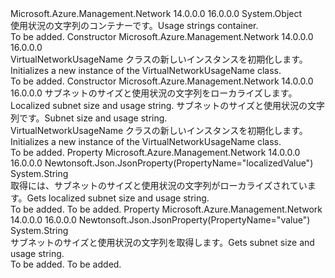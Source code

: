 <Type Name="VirtualNetworkUsageName" FullName="Microsoft.Azure.Management.Network.Models.VirtualNetworkUsageName">
  <TypeSignature Language="C#" Value="public class VirtualNetworkUsageName" />
  <TypeSignature Language="ILAsm" Value=".class public auto ansi beforefieldinit VirtualNetworkUsageName extends System.Object" />
  <TypeSignature Language="DocId" Value="T:Microsoft.Azure.Management.Network.Models.VirtualNetworkUsageName" />
  <TypeSignature Language="VB.NET" Value="Public Class VirtualNetworkUsageName" />
  <TypeSignature Language="F#" Value="type VirtualNetworkUsageName = class" />
  <AssemblyInfo>
    <AssemblyName>Microsoft.Azure.Management.Network</AssemblyName>
    <AssemblyVersion>14.0.0.0</AssemblyVersion>
    <AssemblyVersion>16.0.0.0</AssemblyVersion>
  </AssemblyInfo>
  <Base>
    <BaseTypeName>System.Object</BaseTypeName>
  </Base>
  <Interfaces />
  <Docs>
    <summary>
            <span data-ttu-id="95971-101">使用状況の文字列のコンテナーです。</span><span class="sxs-lookup"><span data-stu-id="95971-101">Usage strings container.</span></span>
            </summary>
    <remarks>To be added.</remarks>
  </Docs>
  <Members>
    <Member MemberName=".ctor">
      <MemberSignature Language="C#" Value="public VirtualNetworkUsageName ();" />
      <MemberSignature Language="ILAsm" Value=".method public hidebysig specialname rtspecialname instance void .ctor() cil managed" />
      <MemberSignature Language="DocId" Value="M:Microsoft.Azure.Management.Network.Models.VirtualNetworkUsageName.#ctor" />
      <MemberSignature Language="VB.NET" Value="Public Sub New ()" />
      <MemberType>Constructor</MemberType>
      <AssemblyInfo>
        <AssemblyName>Microsoft.Azure.Management.Network</AssemblyName>
        <AssemblyVersion>14.0.0.0</AssemblyVersion>
        <AssemblyVersion>16.0.0.0</AssemblyVersion>
      </AssemblyInfo>
      <Parameters />
      <Docs>
        <summary>
            <span data-ttu-id="95971-102">VirtualNetworkUsageName クラスの新しいインスタンスを初期化します。</span><span class="sxs-lookup"><span data-stu-id="95971-102">Initializes a new instance of the VirtualNetworkUsageName class.</span></span>
            </summary>
        <remarks>To be added.</remarks>
      </Docs>
    </Member>
    <Member MemberName=".ctor">
      <MemberSignature Language="C#" Value="public VirtualNetworkUsageName (string localizedValue = null, string value = null);" />
      <MemberSignature Language="ILAsm" Value=".method public hidebysig specialname rtspecialname instance void .ctor(string localizedValue, string value) cil managed" />
      <MemberSignature Language="DocId" Value="M:Microsoft.Azure.Management.Network.Models.VirtualNetworkUsageName.#ctor(System.String,System.String)" />
      <MemberSignature Language="VB.NET" Value="Public Sub New (Optional localizedValue As String = null, Optional value As String = null)" />
      <MemberSignature Language="F#" Value="new Microsoft.Azure.Management.Network.Models.VirtualNetworkUsageName : string * string -&gt; Microsoft.Azure.Management.Network.Models.VirtualNetworkUsageName" Usage="new Microsoft.Azure.Management.Network.Models.VirtualNetworkUsageName (localizedValue, value)" />
      <MemberType>Constructor</MemberType>
      <AssemblyInfo>
        <AssemblyName>Microsoft.Azure.Management.Network</AssemblyName>
        <AssemblyVersion>14.0.0.0</AssemblyVersion>
        <AssemblyVersion>16.0.0.0</AssemblyVersion>
      </AssemblyInfo>
      <Parameters>
        <Parameter Name="localizedValue" Type="System.String" />
        <Parameter Name="value" Type="System.String" />
      </Parameters>
      <Docs>
        <param name="localizedValue"><span data-ttu-id="95971-103">サブネットのサイズと使用状況の文字列をローカライズします。</span><span class="sxs-lookup"><span data-stu-id="95971-103">Localized subnet size and usage string.</span></span></param>
        <param name="value"><span data-ttu-id="95971-104">サブネットのサイズと使用状況の文字列です。</span><span class="sxs-lookup"><span data-stu-id="95971-104">Subnet size and usage string.</span></span></param>
        <summary>
            <span data-ttu-id="95971-105">VirtualNetworkUsageName クラスの新しいインスタンスを初期化します。</span><span class="sxs-lookup"><span data-stu-id="95971-105">Initializes a new instance of the VirtualNetworkUsageName class.</span></span>
            </summary>
        <remarks>To be added.</remarks>
      </Docs>
    </Member>
    <Member MemberName="LocalizedValue">
      <MemberSignature Language="C#" Value="public string LocalizedValue { get; }" />
      <MemberSignature Language="ILAsm" Value=".property instance string LocalizedValue" />
      <MemberSignature Language="DocId" Value="P:Microsoft.Azure.Management.Network.Models.VirtualNetworkUsageName.LocalizedValue" />
      <MemberSignature Language="VB.NET" Value="Public ReadOnly Property LocalizedValue As String" />
      <MemberSignature Language="F#" Value="member this.LocalizedValue : string" Usage="Microsoft.Azure.Management.Network.Models.VirtualNetworkUsageName.LocalizedValue" />
      <MemberType>Property</MemberType>
      <AssemblyInfo>
        <AssemblyName>Microsoft.Azure.Management.Network</AssemblyName>
        <AssemblyVersion>14.0.0.0</AssemblyVersion>
        <AssemblyVersion>16.0.0.0</AssemblyVersion>
      </AssemblyInfo>
      <Attributes>
        <Attribute>
          <AttributeName>Newtonsoft.Json.JsonProperty(PropertyName="localizedValue")</AttributeName>
        </Attribute>
      </Attributes>
      <ReturnValue>
        <ReturnType>System.String</ReturnType>
      </ReturnValue>
      <Docs>
        <summary>
            <span data-ttu-id="95971-106">取得には、サブネットのサイズと使用状況の文字列がローカライズされています。</span><span class="sxs-lookup"><span data-stu-id="95971-106">Gets localized subnet size and usage string.</span></span>
            </summary>
        <value>To be added.</value>
        <remarks>To be added.</remarks>
      </Docs>
    </Member>
    <Member MemberName="Value">
      <MemberSignature Language="C#" Value="public string Value { get; }" />
      <MemberSignature Language="ILAsm" Value=".property instance string Value" />
      <MemberSignature Language="DocId" Value="P:Microsoft.Azure.Management.Network.Models.VirtualNetworkUsageName.Value" />
      <MemberSignature Language="VB.NET" Value="Public ReadOnly Property Value As String" />
      <MemberSignature Language="F#" Value="member this.Value : string" Usage="Microsoft.Azure.Management.Network.Models.VirtualNetworkUsageName.Value" />
      <MemberType>Property</MemberType>
      <AssemblyInfo>
        <AssemblyName>Microsoft.Azure.Management.Network</AssemblyName>
        <AssemblyVersion>14.0.0.0</AssemblyVersion>
        <AssemblyVersion>16.0.0.0</AssemblyVersion>
      </AssemblyInfo>
      <Attributes>
        <Attribute>
          <AttributeName>Newtonsoft.Json.JsonProperty(PropertyName="value")</AttributeName>
        </Attribute>
      </Attributes>
      <ReturnValue>
        <ReturnType>System.String</ReturnType>
      </ReturnValue>
      <Docs>
        <summary>
            <span data-ttu-id="95971-107">サブネットのサイズと使用状況の文字列を取得します。</span><span class="sxs-lookup"><span data-stu-id="95971-107">Gets subnet size and usage string.</span></span>
            </summary>
        <value>To be added.</value>
        <remarks>To be added.</remarks>
      </Docs>
    </Member>
  </Members>
</Type>